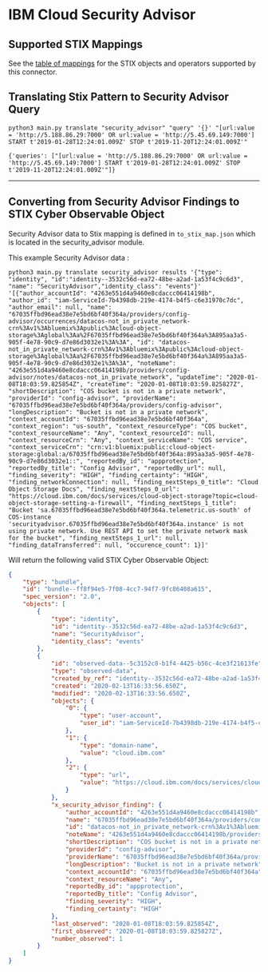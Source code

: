 # IBM Cloud Security Advisor

## Supported STIX Mappings

See the [table of mappings](security_advisor_supported_stix.md) for the STIX objects and operators supported by this connector.

## Translating Stix Pattern to Security Advisor Query

```
python3 main.py translate "security_advisor" "query" '{}' "[url:value = 'http://5.188.86.29:7000' OR url:value = 'http://5.45.69.149:7000'] START t'2019-01-28T12:24:01.009Z' STOP t'2019-11-20T12:24:01.009Z'"
```

`{'queries': ["[url:value = 'http://5.188.86.29:7000' OR url:value = 'http://5.45.69.149:7000'] START t'2019-01-28T12:24:01.009Z' STOP t'2019-11-20T12:24:01.009Z'"]}`

---------------

## Converting from Security Advisor Findings to STIX Cyber Observable Object

Security Advisor data to Stix mapping is defined in `to_stix_map.json` which is located in the security_advisor module.

This example Security Advisor data :

`python3 main.py translate security_advisor results '{"type": "identity", "id":"identity--3532c56d-ea72-48be-a2ad-1a53f4c9c6d3", "name": "SecurityAdvisor","identity_class": "events"}' '[{"author_accountId": "4263e551d4a9460e8cdaccc06414198b", "author_id": "iam-ServiceId-7b4398db-219e-4174-b4f5-c6e31970c7dc", "author_email": null, "name": "67035ffbd96ead38e7e5bd6bf40f364a/providers/config-advisor/occurrences/datacos-not_in_private_network-crn%3Av1%3Abluemix%3Apublic%3Acloud-object-storage%3Aglobal%3Aa%2F67035ffbd96ead38e7e5bd6bf40f364a%3A895aa3a5-905f-4e78-90c9-d7e86d3032e1%3A%3A", "id": "datacos-not_in_private_network-crn%3Av1%3Abluemix%3Apublic%3Acloud-object-storage%3Aglobal%3Aa%2F67035ffbd96ead38e7e5bd6bf40f364a%3A895aa3a5-905f-4e78-90c9-d7e86d3032e1%3A%3A", "noteName": "4263e551d4a9460e8cdaccc06414198b/providers/config-advisor/notes/datacos-not_in_private_network", "updateTime": "2020-01-08T18:03:59.825854Z", "createTime": "2020-01-08T18:03:59.825827Z", "shortDescription": "COS bucket is not in a private network", "providerId": "config-advisor", "providerName": "67035ffbd96ead38e7e5bd6bf40f364a/providers/config-advisor", "longDescription": "Bucket is not in a private network", "context_accountId": "67035ffbd96ead38e7e5bd6bf40f364a", "context_region": "us-south", "context_resourceType": "COS bucket", "context_resourceName": "Any", "context_resourceId": null, "context_resourceCrn": "Any", "context_serviceName": "COS service", "context_serviceCrn": "crn:v1:bluemix:public:cloud-object-storage:global:a/67035ffbd96ead38e7e5bd6bf40f364a:895aa3a5-905f-4e78-90c9-d7e86d3032e1::", "reportedBy_id": "appprotection", "reportedBy_title": "Config Advisor", "reportedBy_url": null, "finding_severity": "HIGH", "finding_certainty": "HIGH", "finding_networkConnection": null, "finding_nextSteps_0_title": "Cloud Object Storage Docs", "finding_nextSteps_0_url": "https://cloud.ibm.com/docs/services/cloud-object-storage?topic=cloud-object-storage-setting-a-firewall", "finding_nextSteps_1_title": "Bucket 'sa.67035ffbd96ead38e7e5bd6bf40f364a.telemetric.us-south' of COS-instance 'securityadvisor.67035ffbd96ead38e7e5bd6bf40f364a.instance' is not using private network. Use REST API to set the private network mask for the bucket", "finding_nextSteps_1_url": null, "finding_dataTransferred": null, "occurence_count": 1}]'`

Will return the following valid STIX Cyber Observable Object:
```json
{
    "type": "bundle",
    "id": "bundle--ff8f94e5-7f08-4cc7-94f7-9fc86408a615",
    "spec_version": "2.0",
    "objects": [
        {
            "type": "identity",
            "id": "identity--3532c56d-ea72-48be-a2ad-1a53f4c9c6d3",
            "name": "SecurityAdvisor",
            "identity_class": "events"
        },
        {
            "id": "observed-data--5c3152c8-b1f4-4425-b56c-4ce3f21613fe",
            "type": "observed-data",
            "created_by_ref": "identity--3532c56d-ea72-48be-a2ad-1a53f4c9c6d3",
            "created": "2020-02-13T16:33:56.650Z",
            "modified": "2020-02-13T16:33:56.650Z",
            "objects": {
                "0": {
                    "type": "user-account",
                    "user_id": "iam-ServiceId-7b4398db-219e-4174-b4f5-c6e31970c7dc"
                },
                "1": {
                    "type": "domain-name",
                    "value": "cloud.ibm.com"
                },
                "2": {
                    "type": "url",
                    "value": "https://cloud.ibm.com/docs/services/cloud-object-storage?topic=cloud-object-storage-setting-a-firewall"
                }
            },
            "x_security_advisor_finding": {
                "author_accountId": "4263e551d4a9460e8cdaccc06414198b",
                "name": "67035ffbd96ead38e7e5bd6bf40f364a/providers/config-advisor/occurrences/datacos-not_in_private_network-crn%3Av1%3Abluemix%3Apublic%3Acloud-object-storage%3Aglobal%3Aa%2F67035ffbd96ead38e7e5bd6bf40f364a%3A895aa3a5-905f-4e78-90c9-d7e86d3032e1%3A%3A",
                "id": "datacos-not_in_private_network-crn%3Av1%3Abluemix%3Apublic%3Acloud-object-storage%3Aglobal%3Aa%2F67035ffbd96ead38e7e5bd6bf40f364a%3A895aa3a5-905f-4e78-90c9-d7e86d3032e1%3A%3A",
                "noteName": "4263e551d4a9460e8cdaccc06414198b/providers/config-advisor/notes/datacos-not_in_private_network",
                "shortDescription": "COS bucket is not in a private network",
                "providerId": "config-advisor",
                "providerName": "67035ffbd96ead38e7e5bd6bf40f364a/providers/config-advisor",
                "longDescription": "Bucket is not in a private network",
                "context_accountId": "67035ffbd96ead38e7e5bd6bf40f364a",
                "context_resourceName": "Any",
                "reportedBy_id": "appprotection",
                "reportedBy_title": "Config Advisor",
                "finding_severity": "HIGH",
                "finding_certainty": "HIGH"
            },
            "last_observed": "2020-01-08T18:03:59.825854Z",
            "first_observed": "2020-01-08T18:03:59.825827Z",
            "number_observed": 1
        }
    ]
}                                                                                   
```
